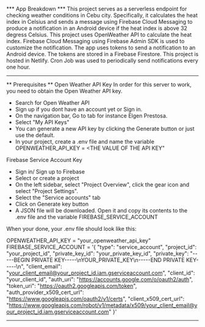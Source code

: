 *** App Breakdown ***
This project serves as a serverless endpoint for checking weather conditions in Cebu city. 
Specifically, it calculates the heat index in Celsius and sends a message using Firebase Cloud Messaging to produce a notification in an Android device if the heat index is above 32 degress Celsius.
This project uses OpenWeather API to calculate the heat index.
Firebase Cloud Messaging using Firebase Admin SDK is used to customize the notification.
The app uses tokens to send a notification to an Android device. The tokens are stored in a Firebase Firestore.
This project is hosted in Netlify.
Cron Job was used to periodically send notifications every one hour.

**********************************************************************************************************
** Prerequisites **
Open Weather API Key
In order for this server to work, you need to obtain the Open Weather API key. 
* Search for Open Weather API 
* Sign up if you dont have an account yet or Sign in.
* On the navigation bar, Go to <Your Name> tab for instance Elgen Prestosa.
* Select "My API Keys"
* You can generate a new API key by clicking the Generate button or just use the default.
* In your project, create a .env file and name the variable OPENWEATHER_API_KEY = <THE VALUE OF THE API KEY"

Firebase Service Account Key
* Sign in/ Sign up to Firebase
* Select or create a project
* On the left sidebar, select "Project Overview", click the gear icon and select "Project Settings".
* Select the "Service accounts" tab
* Click on Generate key button
* A JSON file will be downloaded. Open it and copy its contents to the .env  file and the variable FIREBASE_SERVICE_ACCOUNT

When your done, your .env file should look like this:

OPENWEATHER_API_KEY = "your_openweather_api_key"
FIREBASE_SERVICE_ACCOUNT = '{
    "type": "service_account",
    "project_id": "your_project_id",
    "private_key_id": "your_private_key_id",
    "private_key": "-----BEGIN PRIVATE KEY-----\nYOUR_PRIVATE_KEY\n-----END PRIVATE KEY-----\n",
    "client_email": "your_client_email@your_project_id.iam.gserviceaccount.com",
    "client_id": "your_client_id",
    "auth_uri": "https://accounts.google.com/o/oauth2/auth",
    "token_uri": "https://oauth2.googleapis.com/token",
    "auth_provider_x509_cert_url": "https://www.googleapis.com/oauth2/v1/certs",
    "client_x509_cert_url": "https://www.googleapis.com/robot/v1/metadata/x509/your_client_email@your_project_id.iam.gserviceaccount.com"
  }'
**********************************************************************************************************

